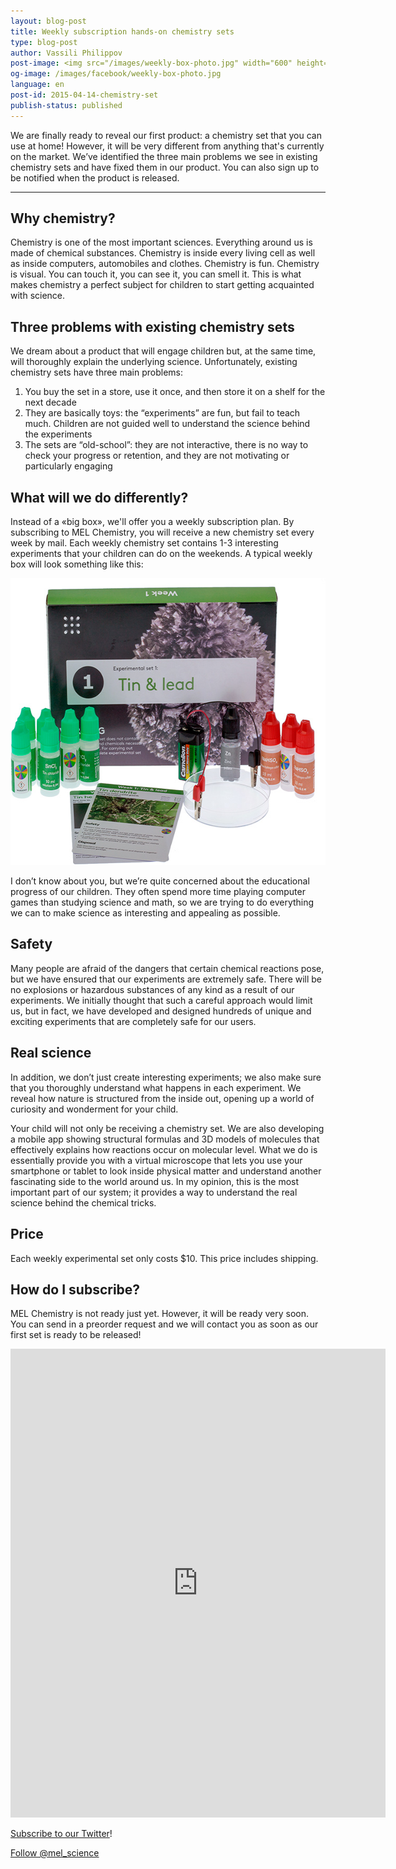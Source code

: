 ```yaml
---
layout: blog-post
title: Weekly subscription hands-on chemistry sets
type: blog-post
author: Vassili Philippov
post-image: <img src="/images/weekly-box-photo.jpg" width="600" height="459" alt="Weekly box content">
og-image: /images/facebook/weekly-box-photo.jpg
language: en
post-id: 2015-04-14-chemistry-set
publish-status: published
---
```

We are finally ready to reveal our first product: a chemistry set that you can use at home! However, it will be very different from anything that's currently on the market. We’ve identified the three main problems we see in existing chemistry sets and have fixed them in our product. You can also sign up to be notified when the product is released.

<!-- more -->

---

## Why chemistry?

Chemistry is one of the most important sciences. Everything around us is made of chemical substances. Chemistry is inside every living cell as well as inside computers, automobiles and clothes.
Chemistry is fun. Chemistry is visual. You can touch it, you can see it, you can smell it. This is what makes chemistry a perfect subject for children to start getting acquainted with science.

## Three problems with existing chemistry sets

We dream about a product that will engage children but, at the same time, will thoroughly explain the underlying science. Unfortunately, existing chemistry sets have three main problems:

1.	You buy the set in a store, use it once, and then store it on a shelf for the next decade
2.	They are basically toys: the “experiments” are fun, but fail to teach much. Children are not guided well to understand the science behind the experiments
3.	The sets are “old-school”: they are not interactive, there is no way to check your progress or retention, and they are not motivating or particularly engaging

## What will we do differently? 

Instead of a «big box», we'll offer you a weekly subscription plan. By subscribing to MEL Chemistry, you will receive a new chemistry set every week by mail. Each weekly chemistry set contains 1-3 interesting experiments that your children can do on the weekends. A typical weekly box will look something like this:

<img src="/images/weekly-box-photo.jpg" width="600" height="459" alt="Weekly box content">

I don’t know about you, but we’re quite concerned about the educational progress of our children. They often spend more time playing computer games than studying science and math, so we are trying to do everything we can to make science as interesting and appealing as possible.

## Safety

Many people are afraid of the dangers that certain chemical reactions pose, but we have ensured that our experiments are extremely safe. There will be no explosions or hazardous substances of any kind as a result of our experiments. We initially thought that such a careful approach would limit us, but in fact, we have developed and designed hundreds of unique and exciting experiments that are completely safe for our users.

## Real science

In addition, we don’t just create interesting experiments; we also make sure that you thoroughly understand what happens in each experiment. We reveal how nature is structured from the inside out, opening up a world of curiosity and wonderment for your child.

Your child will not only be receiving a chemistry set. We are also developing a mobile app showing structural formulas and 3D models of molecules that effectively explains how reactions occur on molecular level. What we do is essentially provide you with a virtual microscope that lets you use your smartphone or tablet to look inside physical matter and understand another fascinating side to the world around us. In my opinion, this is the most important part of our system; it provides a way to understand the real science behind the chemical tricks.

## Price

Each weekly experimental set only costs $10. This price includes shipping.

## How do I subscribe?

MEL Chemistry is not ready just yet. However, it will be ready very soon. You can send in a preorder request and we will contact you as soon as our first set is ready to be released!

<iframe src="https://docs.google.com/forms/d/1AryJEQ5og55c5f97LT2iH57AytvtjhbYZqsn6K7duOg/viewform?embedded=true" width="600" height="750" frameborder="0" marginheight="0" marginwidth="0">Loading...</iframe>

<a href="https://twitter.com/mel_science">Subscribe to our Twitter</a>!

<!-- Begin Twitter follow -->
<a href="https://twitter.com/mel_science" class="twitter-follow-button" data-show-count="false" data-size="large">Follow @mel_science</a>
<script>!function(d,s,id){var js,fjs=d.getElementsByTagName(s)[0],p=/^http:/.test(d.location)?'http':'https';if(!d.getElementById(id)){js=d.createElement(s);js.id=id;js.src=p+'://platform.twitter.com/widgets.js';fjs.parentNode.insertBefore(js,fjs);}}(document, 'script', 'twitter-wjs');</script>
<!-- End Twitter follow -->